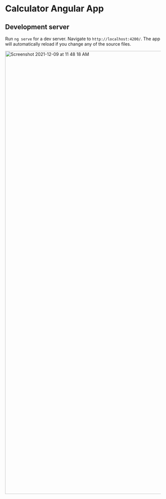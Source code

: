 # Calculator Angular App

## Development server

Run `ng serve` for a dev server. Navigate to `http://localhost:4200/`. The app will automatically reload if you change any of the source files.

<img width="1432" alt="Screenshot 2021-12-09 at 11 48 18 AM" src="https://user-images.githubusercontent.com/77221820/145345792-59891955-3921-4f89-b250-3caf6e062667.png">
